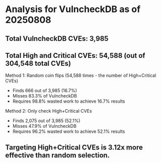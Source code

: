 # Analysis for VulncheckDB as of 20250808

## Total VulncheckDB CVEs: 3,985
## Total High and Critical CVEs: 54,588 (out of 304,548 total CVEs)

Method 1: Random coin flips (54,588 times - the number of High+Critical CVEs)
  - Finds 666 out of 3,985 (16.7%)
  - Misses 83.3% of VulncheckDB
  - Requires 98.8% wasted work to achieve 16.7% results

Method 2: Only check High+Critical CVEs
  - Finds 2,075 out of 3,985 (52.1%)
  - Misses 47.9% of VulncheckDB
  - Requires 96.2% wasted work to achieve 52.1% results

## Targeting High+Critical CVEs is 3.12x more effective than random selection.
